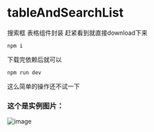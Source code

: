 # tableAndSearchList
搜索框 表格组件封装
赶紧看到就直接download下来
```
npm i
```
下载完依赖后就可以
 ```
 npm run dev
 ```
 这么简单的操作还不试一下

### 这个是实例图片：
![image](https://github.com/jason-hhc/tableAndSearchList/blob/master/image/tableAndSearch.png)
